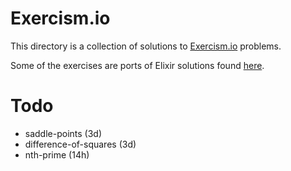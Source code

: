 # Exercism.io
This directory is a collection of solutions to [Exercism.io](http://exercism.io/) problems.

Some of the exercises are ports of Elixir solutions found [here](https://github.com/duff/exercism-elixir).

# Todo
* saddle-points (3d)
* difference-of-squares (3d)
* nth-prime (14h)
